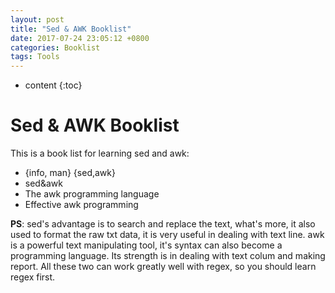 ```yaml
---
layout: post
title: "Sed & AWK Booklist"
date: 2017-07-24 23:05:12 +0800
categories: Booklist
tags: Tools
---
```


* content
{:toc}

# Sed & AWK Booklist

This is a book list for learning sed and awk:

+ {info, man} {sed,awk}
+ sed&awk
+ The awk programming language
+ Effective awk programming

**PS**: sed's advantage is to search and replace the text, what's more, it also
used to format the raw txt data, it is very useful in dealing with text line.
awk is a powerful text manipulating tool, it's syntax can also become a
programming language. Its strength is in dealing with text colum and making
report. All these two can work greatly well with regex, so you should learn
regex first.

